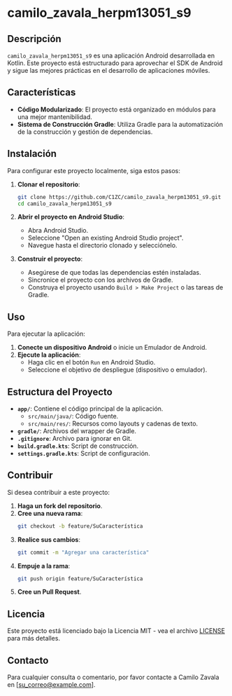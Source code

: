 # camilo_zavala_herpm13051_s9

## Descripción
`camilo_zavala_herpm13051_s9` es una aplicación Android desarrollada en Kotlin. Este proyecto está estructurado para aprovechar el SDK de Android y sigue las mejores prácticas en el desarrollo de aplicaciones móviles.

## Características
- **Código Modularizado**: El proyecto está organizado en módulos para una mejor mantenibilidad.
- **Sistema de Construcción Gradle**: Utiliza Gradle para la automatización de la construcción y gestión de dependencias.

## Instalación
Para configurar este proyecto localmente, siga estos pasos:

1. **Clonar el repositorio**:
    ```bash
    git clone https://github.com/C1ZC/camilo_zavala_herpm13051_s9.git
    cd camilo_zavala_herpm13051_s9
    ```

2. **Abrir el proyecto en Android Studio**:
    - Abra Android Studio.
    - Seleccione "Open an existing Android Studio project".
    - Navegue hasta el directorio clonado y selecciónelo.

3. **Construir el proyecto**:
    - Asegúrese de que todas las dependencias estén instaladas.
    - Sincronice el proyecto con los archivos de Gradle.
    - Construya el proyecto usando `Build > Make Project` o las tareas de Gradle.

## Uso
Para ejecutar la aplicación:

1. **Conecte un dispositivo Android** o inicie un Emulador de Android.
2. **Ejecute la aplicación**:
    - Haga clic en el botón `Run` en Android Studio.
    - Seleccione el objetivo de despliegue (dispositivo o emulador).

## Estructura del Proyecto
- **`app/`**: Contiene el código principal de la aplicación.
    - `src/main/java/`: Código fuente.
    - `src/main/res/`: Recursos como layouts y cadenas de texto.
- **`gradle/`**: Archivos del wrapper de Gradle.
- **`.gitignore`**: Archivo para ignorar en Git.
- **`build.gradle.kts`**: Script de construcción.
- **`settings.gradle.kts`**: Script de configuración.

## Contribuir
Si desea contribuir a este proyecto:

1. **Haga un fork del repositorio**.
2. **Cree una nueva rama**:
    ```bash
    git checkout -b feature/SuCaracterística
    ```
3. **Realice sus cambios**:
    ```bash
    git commit -m "Agregar una característica"
    ```
4. **Empuje a la rama**:
    ```bash
    git push origin feature/SuCaracterística
    ```
5. **Cree un Pull Request**.

## Licencia
Este proyecto está licenciado bajo la Licencia MIT - vea el archivo [LICENSE](LICENSE) para más detalles.

## Contacto
Para cualquier consulta o comentario, por favor contacte a Camilo Zavala en [su_correo@example.com].
